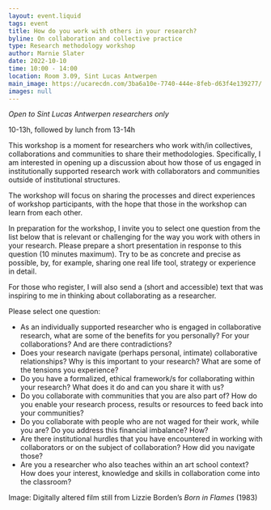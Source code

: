 ```yaml
---
layout: event.liquid
tags: event
title: How do you work with others in your research?
byline: On collaboration and collective practice
type: Research methodology workshop
author: Marnie Slater
date: 2022-10-10
time: 10:00 - 14:00
location: Room 3.09, Sint Lucas Antwerpen
main_image: https://ucarecdn.com/3ba6a10e-7740-444e-8feb-d63f4e139277/
images: null
---
```

*Open to Sint Lucas Antwerpen researchers only*

10-13h, followed by lunch from 13-14h

This workshop is a moment for researchers who work with/in collectives, collaborations and communities to share their methodologies. Specifically, I am interested in opening up a discussion about how those of us engaged in institutionally supported research work with collaborators and communities outside of institutional structures. 

The workshop will focus on sharing the processes and direct experiences of workshop participants, with the hope that those in the workshop can learn from each other.

In preparation for the workshop, I invite you to select one question from the list below that is relevant or challenging for the way you work with others in your research. Please prepare a short presentation in response to this question (10 minutes maximum). Try to be as concrete and precise as possible, by, for example, sharing one real life tool, strategy or experience in detail.

For those who register, I will also send a (short and accessible) text that was inspiring to me in thinking about collaborating as a researcher.

Please select one question:

* As an individually supported researcher who is engaged in collaborative research, what are some of the benefits for you personally? For your collaborations? And are there contradictions?
* Does your research navigate (perhaps personal, intimate) collaborative relationships? Why is this important to your research? What are some of the tensions you experience?
* Do you have a formalized, ethical framework/s for collaborating within your research? What does it do and can you share it with us?
* Do you collaborate with communities that you are also part of? How do you enable your research process, results or resources to feed back into your communities?
* Do you collaborate with people who are not waged for their work, while you are? Do you address this financial imbalance? How?
* Are there institutional hurdles that you have encountered in working with collaborators or on the subject of collaboration? How did you navigate those?
* Are you a researcher who also teaches within an art school context? How does your interest, knowledge and skills in collaboration come into the classroom?  

Image: Digitally altered film still from Lizzie Borden’s *Born in Flames* (1983)
